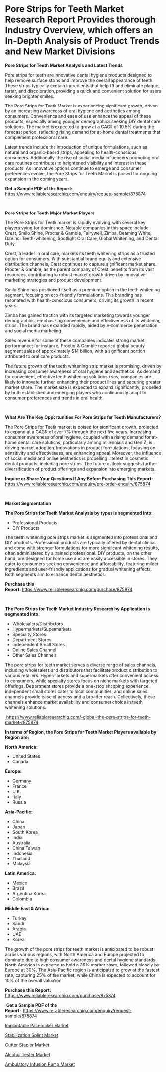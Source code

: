 <p><h1>Pore Strips for Teeth Market Research Report Provides thorough Industry Overview, which offers an In-Depth Analysis of Product Trends and New Market Divisions</h1></p><p><strong>Pore Strips for Teeth Market Analysis and Latest Trends</strong></p>
<p><p>Pore strips for teeth are innovative dental hygiene products designed to help remove surface stains and improve the overall appearance of teeth. These strips typically contain ingredients that help lift and eliminate plaque, tartar, and discoloration, providing a quick and convenient solution for users seeking brighter smiles.</p><p>The Pore Strips for Teeth Market is experiencing significant growth, driven by an increasing awareness of oral hygiene and aesthetics among consumers. Convenience and ease of use enhance the appeal of these products, especially among younger demographics seeking DIY dental care solutions. The market is expected to grow at a CAGR of 10.5% during the forecast period, reflecting rising demand for at-home dental treatments that complement professional care.</p><p>Latest trends include the introduction of unique formulations, such as natural and organic-based strips, appealing to health-conscious consumers. Additionally, the rise of social media influencers promoting oral care routines contributes to heightened visibility and interest in these products. As innovative options continue to emerge and consumer preferences evolve, the Pore Strips for Teeth Market is poised for ongoing expansion in the coming years.</p></p>
<p><strong>Get a Sample PDF of the Report:&nbsp;</strong> <a href="https://www.reliableresearchiq.com/enquiry/request-sample/875874">https://www.reliableresearchiq.com/enquiry/request-sample/875874</a></p>
<p>&nbsp;</p>
<p><strong>Pore Strips for Teeth Major Market Players</strong></p>
<p><p>The Pore Strips for Teeth market is rapidly evolving, with several key players vying for dominance. Notable companies in this space include Crest, Smilo Shine, Procter & Gamble, Fairywell, Zimba, Beaming White, DaVinci Teeth-whitening, Spotlight Oral Care, Global Whitening, and Dental Duty.</p><p>Crest, a leader in oral care, markets its teeth whitening strips as a trusted option for consumers. With substantial brand equity and extensive distribution channels, Crest continues to capture significant market share. Procter & Gamble, as the parent company of Crest, benefits from its vast resources, contributing to robust market growth driven by innovative marketing strategies and product development.</p><p>Smilo Shine has positioned itself as a premium option in the teeth whitening segment, focusing on eco-friendly formulations. This branding has resonated with health-conscious consumers, driving its growth in recent years.</p><p>Zimba has gained traction with its targeted marketing towards younger demographics, emphasizing convenience and effectiveness of its whitening strips. The brand has expanded rapidly, aided by e-commerce penetration and social media marketing.</p><p>Sales revenue for some of these companies indicates strong market performance; for instance, Procter & Gamble reported global beauty segment sales of approximately $14 billion, with a significant portion attributed to oral care products.</p><p>The future growth of the teeth whitening strip market is promising, driven by increasing consumer awareness of oral hygiene and aesthetics. As demand for convenient, effective teeth whitening solutions rises, companies are likely to innovate further, enhancing their product lines and securing greater market share. The market size is expected to expand significantly, propelled by both established and emerging players who continuously adapt to consumer preferences and trends in oral health.</p></p>
<p>&nbsp;</p>
<p><strong>What Are The Key Opportunities For Pore Strips for Teeth Manufacturers?</strong></p>
<p><p>The Pore Strips for Teeth market is poised for significant growth, projected to expand at a CAGR of over 7% through the next five years. Increasing consumer awareness of oral hygiene, coupled with a rising demand for at-home dental care solutions, particularly among millennials and Gen Z, is driving market adoption. Innovations in product formulations, focusing on sensitivity and effectiveness, are enhancing appeal. Moreover, the influence of social media and online aesthetics is propelling interest in cosmetic dental products, including pore strips. The future outlook suggests further diversification of product offerings and expansion into emerging markets.</p></p>
<p><strong>Inquire or Share Your Questions If Any Before Purchasing This Report:</strong> <a href="https://www.reliableresearchiq.com/enquiry/pre-order-enquiry/875874">https://www.reliableresearchiq.com/enquiry/pre-order-enquiry/875874</a></p>
<p>&nbsp;</p>
<p><strong>Market Segmentation</strong></p>
<p><strong>The Pore Strips for Teeth Market Analysis by types is segmented into:</strong></p>
<p><ul><li>Professional Products</li><li>DIY Products</li></ul></p>
<p><p>The teeth whitening pore strips market is segmented into professional and DIY products. Professional products are typically offered by dental clinics and come with stronger formulations for more significant whitening results, often administered by a trained professional. DIY products, on the other hand, are designed for home use and are easily accessible in stores. They cater to consumers seeking convenience and affordability, featuring milder ingredients and user-friendly applications for gradual whitening effects. Both segments aim to enhance dental aesthetics.</p></p>
<p><strong>Purchase this Report:&nbsp;</strong><a href="https://www.reliableresearchiq.com/purchase/875874">https://www.reliableresearchiq.com/purchase/875874</a></p>
<p>&nbsp;</p>
<p><strong>The Pore Strips for Teeth Market Industry Research by Application is segmented into:</strong></p>
<p><ul><li>Wholesalers/Distributors</li><li>Hypermarkets/Supermarkets</li><li>Specialty Stores</li><li>Department Stores</li><li>Independent Small Stores</li><li>Online Sales Channel</li><li>Other Sales Channels</li></ul></p>
<p><p>The pore strips for teeth market serves a diverse range of sales channels, including wholesalers and distributors that facilitate product distribution to various retailers. Hypermarkets and supermarkets offer convenient access to consumers, while specialty stores focus on niche markets with targeted offerings. Department stores provide a one-stop shopping experience, independent small stores cater to local communities, and online sales channels provide ease of access and a broader reach. Collectively, these channels enhance market availability and consumer choice in teeth whitening solutions.</p></p>
<p><a href="https://www.reliableresearchiq.com/-global-the-pore-strips-for-teeth-market-r875874">&nbsp;https://www.reliableresearchiq.com/-global-the-pore-strips-for-teeth-market-r875874</a></p>
<p><strong>In terms of Region, the Pore Strips for Teeth Market Players available by Region are:</strong></p>
<p>
    <p> <strong> North America: </strong>
        <ul>
            <li>United States</li>
            <li>Canada</li>
        </ul>
        </p> 
    <p> <strong> Europe: </strong>
        <ul>
            <li>Germany</li>
            <li>France</li>
            <li>U.K.</li>
            <li>Italy</li>
            <li>Russia</li>
        </ul>
        </p> 
    <p> <strong> Asia-Pacific: </strong>
        <ul>
            <li>China</li>
            <li>Japan</li>
            <li>South Korea</li>
            <li>India</li>
            <li>Australia</li>
            <li>China Taiwan</li>
            <li>Indonesia</li>
            <li>Thailand</li>
            <li>Malaysia</li>
        </ul>
        </p> 
    <p> <strong> Latin America: </strong>
        <ul>
            <li>Mexico</li>
            <li>Brazil</li>
            <li>Argentina Korea</li>
            <li>Colombia</li>
        </ul>
        </p> 
    <p> <strong> Middle East & Africa: </strong>
        <ul>
            <li>Turkey</li>
            <li>Saudi</li>
            <li>Arabia</li>
            <li>UAE</li>
            <li>Korea</li>
        </ul>
    </p>
    </p>
<p><p>The growth of the pore strips for teeth market is anticipated to be robust across various regions, with North America and Europe projected to dominate due to high consumer awareness and dental hygiene standards. North America is expected to hold a 35% market share, followed closely by Europe at 30%. The Asia-Pacific region is anticipated to grow at the fastest rate, capturing 25% of the market, while China is expected to account for 10% of the overall valuation.</p></p>
<p><strong>Purchase this Report: </strong><a href="https://www.reliableresearchiq.com/purchase/875874">https://www.reliableresearchiq.com/purchase/875874</a></p>
<p>&nbsp;<strong>Get a Sample PDF of the Report:&nbsp;&nbsp;</strong><a href="https://www.reliableresearchiq.com/enquiry/request-sample/875874">https://www.reliableresearchiq.com/enquiry/request-sample/875874</a></p>
<p><strong></strong></p>
<p><p><a href="https://www.linkedin.com/pulse/implantable-pacemaker-industry-analysis-report-its-mwibe?trackingId=%2FwwPyHFJRWWMW8dEaqRUSw%3D%3D">Implantable Pacemaker Market</a></p><p><a href="https://www.linkedin.com/pulse/global-stabilization-splint-market-focus-product-type-fiberglass-dtyge?trackingId=RW31gfpaSQKCaI7WOylfJQ%3D%3D">Stabilization Splint Market</a></p><p><a href="https://www.linkedin.com/pulse/cutter-stapler-market-size-share-analysis-growth-trends-xhake?trackingId=Da%2BXQ%2BsjToKUct2n3YqaAQ%3D%3D">Cutter Stapler Market</a></p><p><a href="https://www.linkedin.com/pulse/strategic-insights-global-alcohol-tester-market-trends-2024-awvle?trackingId=NpSHaDwiTeqFMmO%2BH4lj5Q%3D%3D">Alcohol Tester Market</a></p><p><a href="https://www.linkedin.com/pulse/ambulatory-infusion-pump-market-global-share-ranking-overall-gv6oe?trackingId=XUwJhrBdRXec4vjjkO%2Fhxg%3D%3D">Ambulatory Infusion Pump Market</a></p></p>